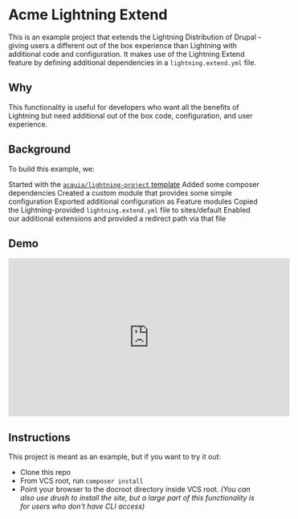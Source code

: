 # Acme Lightning Extend

This is an example project that extends the Lightning Distribution of Drupal - giving users a different out of the box experience than Lightning with additional code and configuration. It makes use of the Lightning Extend feature by defining additional dependencies in a `lightning.extend.yml` file.

## Why

This functionality is useful for developers who want all the benefits of Lightning but need additional out of the box code, configuration, and user experience.

## Background

To build this example, we:

Started with the [`acquia/lightning-project` template](https://github.com/acquia/lightning-project)
Added some composer dependencies
Created a custom module that provides some simple configuration
Exported additional configuration as Feature modules
Copied the Lightning-provided `lightning.extend.yml` file to sites/default
Enabled our additional extensions and provided a redirect path via that file

## Demo

<iframe width="560" height="315" src="https://www.youtube.com/embed/F41Lb1oTHk0" frameborder="0" allowfullscreen></iframe>

## Instructions

This project is meant as an example, but if you want to try it out:

* Clone this repo
* From VCS root, run `composer install`
* Point your browser to the docroot directory inside VCS root. _(You can also use drush to install the site, but a large part of this functionality is for users who don't have CLI access)_


